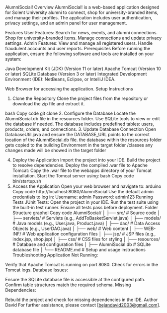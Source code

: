 AlumniSocial!
Overview
AlumniSocial! is a web-based application designed for Solent University alumni to connect, shop for university-branded items, and manage their profiles. The application includes user authentication, privacy settings, and an admin panel for user management.

Features
User Features:
Search for news, events, and alumni connections.
Shop for university-branded items.
Manage connections and update privacy settings.
Admin Features:
View and manage all registered users.
Handle fraudulent accounts and user reports.
Prerequisites
Before running the application, ensure the following software and tools are installed on your system:

Java Development Kit (JDK) (Version 11 or later)
Apache Tomcat (Version 10 or later)
SQLite Database (Version 3 or later)
Integrated Development Environment (IDE): NetBeans, Eclipse, or IntelliJ IDEA.

Web Browser for accessing the application.
Setup Instructions
1. Clone the Repository
Clone the project files from the repository or download the zip file and extract it.

bash
Copy code
git clone 
2. Configure the Database
Locate the AlumniSocial.db file in the resources folder.
Use SQLite tools to view or edit the database if needed.
The database includes predefined tables: users, products, orders, and connections.
3. Update Database Connection
Open DatabaseUtil.java and ensure the DATABASE_URL points to the correct location of the AlumniSocial.db file.
the database within the resources folder gets copied to the building Environment in the target folder /classes any changes made will be showed in the target
folder

4. Deploy the Application
Import the project into your IDE.
Build the project to resolve dependencies.
Deploy the compiled .war file to Apache Tomcat:
Copy the .war file to the webapps directory of your Tomcat installation.
Start the Tomcat server using:
bash
Copy code
bin/startup.sh
5. Access the Application
Open your web browser and navigate to:
arduino
Copy code
http://localhost:8080/AlumniSocial
Use the default admin credentials to log in:
Username: admin
Password: admin123
Running Tests
JUnit Tests:
Open the project in your IDE.
Run the test suite using the built-in test runner.
Ensure all tests pass before deployment.
Folder Structure
graphql
Copy code
AlumniSocial/
│
├── src/                  # Source code
│   ├── servlets/         # Servlets (e.g., AddToBasketServlet.java)
│   ├── models/           # Java models (e.g., User.java, Product.java)
│   ├── dao/              # Data Access Objects (e.g., UserDAO.java)
│
├── web/                  # Web content
│   ├── WEB-INF/          # Web application configuration files
│   ├── jsp/              # JSP files (e.g., index.jsp, shop.jsp)
│   ├── css/              # CSS files for styling
│
├── resources/            # Database and configuration files
│   ├── AlumniSocial.db   # SQLite database file
│
└── README.md             # Setup and usage instructions
Troubleshooting
Application Not Running:

Verify that Apache Tomcat is running on port 8080.
Check for errors in the Tomcat logs.
Database Issues:

Ensure the SQLite database file is accessible at the configured path.
Confirm table structures match the required schema.
Missing Dependencies:

Rebuild the project and check for missing dependencies in the IDE.
Author
David
For further assistance, please contact [bejandavid2003@gmail.com].